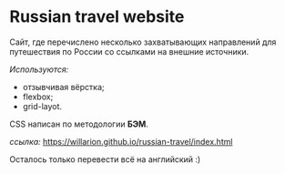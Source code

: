 # Russian travel website

Сайт, где перечислено несколько захватывающих направлений для путешествия по России со ссылками на внешние источники.

_Используются:_
* отзывчивая вёрстка;
* flexbox;
* grid-layot.

CSS написан по методологии __БЭМ__.

_ссылка:_
https://willarion.github.io/russian-travel/index.html


Осталось только перевести всё на английский :)
